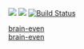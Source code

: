 <a href="https://codeclimate.com/github/turchinskki/project-lvl1-s356/test_coverage"><img src="https://api.codeclimate.com/v1/badges/21ec847e3785879c120c/test_coverage" /></a>
 <a href="https://codeclimate.com/github/turchinskki/project-lvl1-s356/maintainability"><img src="https://api.codeclimate.com/v1/badges/21ec847e3785879c120c/maintainability" /></a>
 [![Build Status](https://travis-ci.org/turchinskki/project-lvl1-s356.svg?branch=master)](https://travis-ci.org/turchinskki/project-lvl1-s356)
 
[brain-even](https://asciinema.org/a/7Cvjz5Qf3DPum9HbLyoXo5WdH)<br/>
[brain-even](https://asciinema.org/a/d44mKenvbZH7xk8DLBHPPaNK3)
